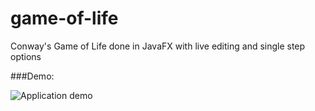 # game-of-life

Conway's Game of Life done in JavaFX with live editing and single step options

###Demo:
 
![Application demo][demo]

[demo]: https://github.com/aturkovic/game-of-life/raw/master/demo.gif "Application demo"